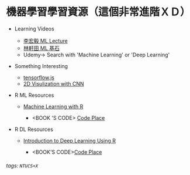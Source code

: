 # 機器學習學習資源（這個非常進階ＸＤ）
* Learning Videos
    * [李宏毅 ML Lecture](https://www.youtube.com/watch?v=CXgbekl66jc)
    * [林軒田 ML 基石](https://www.youtube.com/watch?v=nQvpFSMPhr0)
    * Udemy-> Search with 'Machine Learning' or 'Deep Learning'

* Something Interesting
    * [tensorflow.js](https://js.tensorflow.org/)
    * [2D Visulization with CNN](http://scs.ryerson.ca/~aharley/vis/conv/flat.html)

* R ML Resources

    * <BOOK>[Machine Learning with R](https://github.com/rohanchikorde/Data-Science-books/blob/master/ML%20in%20R/Machine%20Learning%20with%20R%2C%202nd%20Edition.pdf)
        * <BOOK 'S CODE> [Code Place](https://github.com/PacktPublishing/Mastering-Machine-Learning-with-R-Second-Edition)
* R DL Resources
    * <BOOK>[Introduction to Deep Learning Using R](https://github.com/rohanchikorde/Data-Science-books/blob/master/Deep_Learning%20Books/Introduction%20to%20Deep%20Learning%20Using%20R.pdf)
        * <BOOK'S CODE>[Code Place](https://github.com/Apress/intro-to-deep-learning-using-r)


###### tags: `NTUCS+X`